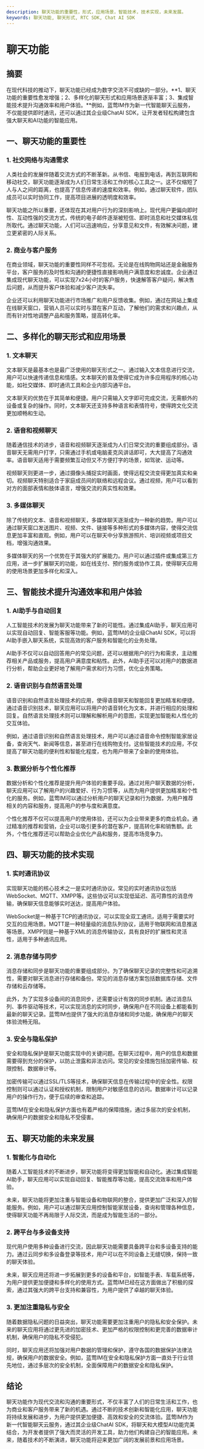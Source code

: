 ```yaml
---
description: 聊天功能的重要性，形式，应用场景，智能技术，技术实现，未来发展。
keywords: 聊天功能, 聊天形式, RTC SDK, Chat AI SDK
---
```

# 聊天功能

## 摘要

在现代科技的推动下，聊天功能已经成为数字交流不可或缺的一部分。**1、聊天功能的重要性愈发增强；2、多样化的聊天形式和应用场景逐渐丰富；3、集成智能技术提升沟通效率和用户体验。**例如，蓝莺IM作为新一代智能聊天云服务，不仅能提供即时通讯，还可以通过其企业级ChatAI SDK，让开发者轻松构建包含强大聊天和AI功能的智能应用。

## 一、聊天功能的重要性

### 1. 社交网络与沟通需求

人类社会的发展伴随着交流方式的不断革新。从书信、电报到电话，再到互联网和移动社交，聊天功能逐渐成为人们日常生活和工作的核心工具之一。这不仅缩短了人与人之间的距离，也提高了信息传递的速度和效率。例如，通过聊天软件，团队成员可以实时协同工作，提高项目进展的透明度和效率。

聊天功能之所以重要，还体现在其对用户行为的深刻影响上。现代用户更偏向即时性、互动性强的交流方式，传统的电子邮件逐渐被短信、即时消息和社交媒体私信所取代。通过聊天功能，人们可以迅速响应，分享意见和文件，有效解决问题，建立更紧密的人际关系。

### 2. 商业与客户服务

在商业领域，聊天功能的重要性同样不可忽视。无论是在线购物网站还是金融服务平台，客户服务的及时性和沟通的便捷性直接影响用户满意度和忠诚度。企业通过集成现代聊天功能，可以实现7x24小时的客户服务，快速解答客户疑问，解决售后问题，从而提升客户体验和减少客户流失率。

企业还可以利用聊天功能进行市场推广和用户反馈收集。例如，通过在网站上集成在线聊天窗口，营销人员可以实时与潜在客户互动，了解他们的需求和兴趣点，从而有针对性地调整产品和服务策略，提高转化率。

## 二、多样化的聊天形式和应用场景

### 1. 文本聊天

文本聊天是最基本也是最广泛使用的聊天形式之一。通过输入文本信息进行交流，用户可以快速传递信息和情感。文本聊天的普及使得它成为许多应用程序的核心功能，如社交媒体、即时通讯工具和企业内部沟通平台。

文本聊天的优势在于其简单和便捷。用户只需输入文字即可完成交流，无需额外的设备或复杂的操作。同时，文本聊天还支持多种语言和表情符号，使得跨文化交流更加顺畅和生动。

### 2. 语音和视频聊天

随着通信技术的进步，语音和视频聊天逐渐成为人们日常交流的重要组成部分。语音聊天无需用户打字，只需通过手机或电脑麦克风讲话即可，大大提高了沟通效率。语音聊天适用于需要频繁互动但又不方便打字的场景，如驾驶、运动等。

视频聊天则更进一步，通过摄像头捕捉实时画面，使得远程交流变得更加真实和亲切。视频聊天特别适合于家庭成员间的联络和远程会议。通过视频，用户可以看到对方的面部表情和肢体语言，增强交流的真实性和效果。

### 3. 多媒体聊天

除了传统的文本、语音和视频聊天，多媒体聊天逐渐成为一种新的趋势。用户可以通过聊天窗口发送图片、视频、文件、链接等多种形式的多媒体内容，使得交流信息更加丰富和直观。例如，用户可以在聊天中分享旅游照片、培训视频或项目文档，增强沟通效果。

多媒体聊天的另一个优势在于其强大的扩展能力。用户可以通过插件或集成第三方应用，进一步扩展聊天的功能，如在线支付、预约服务或协作工具，使得聊天应用的使用场景更加多样化和深入。

## 三、智能技术提升沟通效率和用户体验

### 1. AI助手与自动回复

人工智能技术的发展为聊天功能带来了新的可能性。通过集成AI助手，聊天应用可以实现自动回复、智能客服等功能。例如，蓝莺IM的企业级ChatAI SDK，可以将AI助手嵌入聊天系统，实现高效的客户服务和智能化的业务处理。

AI助手不仅可以自动回答用户的常见问题，还可以根据用户的行为和需求，主动推荐相关产品或服务，提高用户满意度和粘性。此外，AI助手还可以对用户的数据进行分析，帮助企业更好地了解用户需求和行为习惯，优化业务策略。

### 2. 语音识别与自然语言处理

语音识别和自然语言处理技术的应用，使得语音聊天和智能回复更加精准和便捷。通过语音识别技术，聊天应用可以将用户的语音转化为文本，并进行相应的处理和回复。自然语言处理技术则可以理解和解析用户的意图，实现更加智能和人性化的交互体验。

例如，通过语音识别和自然语言处理技术，用户可以通过语音命令控制智能家居设备，查询天气、新闻等信息，甚至进行在线购物支付。这些智能技术的应用，不仅提高了聊天功能的便利性和智能化程度，也为用户带来了全新的使用体验。

### 3. 数据分析与个性化推荐

数据分析和个性化推荐是提升用户体验的重要手段。通过对用户聊天数据的分析，聊天应用可以了解用户的兴趣爱好、行为习惯等，从而为用户提供更加精准和个性化的服务。例如，蓝莺IM可以通过分析用户的聊天记录和行为数据，为用户推荐相关的内容和服务，提高用户的参与度和满意度。

个性化推荐不仅可以提高用户的使用体验，还可以为企业带来更多的商业机会。通过精准的推荐和营销，企业可以吸引更多的潜在客户，提高转化率和销售额。此外，个性化推荐还可以帮助企业优化产品和服务，提高市场竞争力。

## 四、聊天功能的技术实现

### 1. 实时通讯协议

实现聊天功能的核心技术之一是实时通讯协议。常见的实时通讯协议包括WebSocket、MQTT、XMPP等。这些协议可以实现低延迟、高可靠性的消息传输，确保聊天信息能够实时送达，提高用户体验。

WebSocket是一种基于TCP的通讯协议，可以实现全双工通讯，适用于需要实时交互的应用场景。MQTT是一种轻量级的消息队列协议，适用于物联网和消息推送等场景。XMPP则是一种基于XML的消息传输协议，具有良好的扩展性和灵活性，适用于多种通讯应用。

### 2. 消息存储与同步

消息存储和同步是聊天功能的重要组成部分。为了确保聊天记录的完整性和可追溯性，需要对聊天消息进行存储和备份。常见的消息存储方案包括数据库存储、文件存储和云存储等。

此外，为了实现多设备间的消息同步，还需要设计有效的同步机制。通过消息队列、事件驱动等技术，可以实现消息的实时同步，确保用户在不同设备上都能看到最新的聊天记录。蓝莺IM也提供了强大的消息存储和同步功能，确保用户的聊天体验流畅无阻。

### 3. 安全与隐私保护

安全和隐私保护是聊天功能实现中的关键问题。在聊天过程中，用户的信息和数据需要得到充分的保护，以防止泄露和非法访问。常见的安全措施包括加密传输、权限控制、数据审计等。

加密传输可以通过SSL/TLS等技术，确保聊天信息在传输过程中的安全性。权限控制则可以通过认证和授权机制，限制用户对敏感信息的访问。数据审计可以记录用户的操作行为，便于后续的审查和追踪。

蓝莺IM在安全和隐私保护方面也有着严格的保障措施，通过多层次的安全机制，确保用户的数据安全和隐私不受侵害。

## 五、聊天功能的未来发展

### 1. 智能化与自动化

随着人工智能技术的不断进步，聊天功能将变得更加智能和自动化。通过集成智能AI助手，聊天应用可以实现自动回复、智能推荐等功能，提高交流效率和用户体验。

未来，聊天功能将更加注重与智能设备和物联网的整合，提供更加广泛和深入的智能服务。例如，用户可以通过聊天应用控制智能家居设备，查询和管理各种信息，使得聊天功能不再局限于人际交流，而是成为智能生活的一部分。

### 2. 跨平台与多设备支持

现代用户使用多种设备进行交流，因此聊天功能需要具备跨平台和多设备支持的能力。通过云同步和多设备登录等技术，用户可以在不同设备上无缝切换，保持一致的聊天体验。

未来，聊天应用还将进一步拓展到更多的设备和平台，如智能手表、车载系统等，为用户提供更加便捷和多样化的使用方式。蓝莺IM已经在这方面做出了积极的探索，通过其强大的跨平台支持和兼容性，为用户提供了卓越的聊天体验。

### 3. 更加注重隐私与安全

随着数据隐私问题的日益突出，聊天功能需要更加注重用户的隐私和安全保护。未来的聊天应用将通过更先进的加密技术、更加严格的权限控制和更完善的数据审计机制，确保用户的隐私不受侵犯。

同时，聊天应用还将加强对用户数据的管理和保护，遵守各国的数据保护法律法规，确保用户的数据安全。例如，蓝莺IM在安全和隐私保护方面一直处于行业领先地位，通过多层次的安全机制，全面保障用户的数据安全和隐私保护。

## 结论

聊天功能作为现代交流和沟通的重要形式，不仅丰富了人们的日常生活和工作，也为商业和客户服务带来了新的机遇。通过不断的技术创新和智能化应用，聊天功能将持续发展和进步，为用户提供更加便捷、高效和安全的交流体验。蓝莺IM作为新一代智能聊天云服务，通过其企业级ChatAI SDK，将聊天和大模型AI功能完美结合，为开发者提供了强大而灵活的开发工具，助力他们构建自己的智能应用。未来，随着技术的不断演进，聊天功能将迎来更加广阔的发展前景和应用场景。